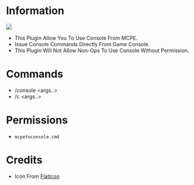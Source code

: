 # Information

[![](https://poggit.pmmp.io/shield.state/MCPEToConsole)](https://poggit.pmmp.io/p/MCPEToConsole)
* This Plugin Allow You To Use Console From MCPE.
* Issue Console Commands Directly From Game Console.
* This Plugin Will Not Allow Non-Ops To Use Console Without Permission. 

# Commands

* /console <args..>
* /c <args..>

# Permissions

* `mcpetoconsole.cmd`

# Credits

* Icon From [FlatIcon](https://flaticon.com)

